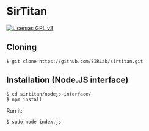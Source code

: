 # SirTitan
[![License: GPL v3](https://img.shields.io/badge/License-GPL%20v3-blue.svg)][gpl3]

Cloning
-------

    $ git clone https://github.com/SIRLab/sirtitan.git
    
Installation (Node.JS interface)
------------
```
$ cd sirtitan/nodejs-interface/
$ npm install
```
Run it:
```
$ sudo node index.js
```

[gpl3]: http://www.gnu.org/licenses/gpl-3.0/
